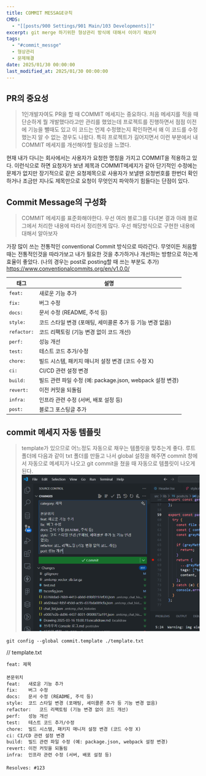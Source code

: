 ```yaml
---
title: COMMIT MESSAGE규칙
CMDS:
  - "[[posts/900 Settings/901 Main/103 Developments]]"
excerpt: git merge 하기위한 형상관리 방식에 대해서 이야기 해보자
tags:
  - "#commit_messge"
  - 형상관리
  - 문제해결
date: 2025/01/30 00:00:00
last_modified_at: 2025/01/30 00:00:00
---
```

## PR의 중요성
> 1인개발자여도 PR을 할 때 COMMIT 메세지는 중요하다. 처음 메세지를 적을 때 단순하게 뭘 개발했다라고만 관리를 했었는데 프로젝트를 진행하면서 점점 이전에 기능을 뺄때도 있고 이 코드는 언제 수정했는지 확인하면서 왜 이 코드를 수정했는지 알 수 없는 경우도 나왔다. 특히 프로젝트가 길어지면서 이런 부분에서 내 COMMIT 메세지를 개선해야할 필요성을 느꼈다.

 현재 내가 다니는 회사에서는 사용자가 요청한 명칭을 가지고 COMMIT을 적용하고 있다. 이런식으로 하면 요청자가 보낸 제목과 COMMIT메세지가 같아 단기적인 수정에는 문제가 없지만 장기적으로 같은 요청제목으로 사용자가 보낼땐 요청번호를 한번더 확인하거나 조금만 지나도 제목만으로 요청이 무엇인지 파악하기 힘들다는 단점이 있다.


## Commit Message의 구성화
> COMMIT 메세지를 표준화해야한다. 우선 여러 블로그를 다녀본 결과 아래 블로그에서 처리한 내용에 따라서 정리한게 많다. 우선 해당방식으로 구현한 내용에 대해서 알아보자

가장 많이 쓰는 전통적인 conventional Commit 방식으로 따라간다. 무엇이든 처음할 때는 전통적인것을 따라가보고 내가 필요한 것을 추가하거나 개선하는 방향으로 하는게 효율이 좋았다.
(나의 경우는 post로 posting할 때 쓰는 부분도 추가)
https://www.conventionalcommits.org/en/v1.0.0/

| **태그**      | **설명**                                       |
| ----------- | -------------------------------------------- |
| `feat:`     | 새로운 기능 추가                                    |
| `fix:`      | 버그 수정                                        |
| `docs:`     | 문서 수정 (README, 주석 등)                         |
| `style:`    | 코드 스타일 변경 (포매팅, 세미콜론 추가 등 기능 변경 없음)          |
| `refactor:` | 코드 리팩토링 (기능 변경 없이 코드 개선)                     |
| `perf:`     | 성능 개선                                        |
| `test:`     | 테스트 코드 추가/수정                                 |
| `chore:`    | 빌드 시스템, 패키지 매니저 설정 변경 (코드 수정 X)              |
| `ci:`       | CI/CD 관련 설정 변경                               |
| `build:`    | 빌드 관련 파일 수정 (예: package.json, webpack 설정 변경) |
| `revert:`   | 이전 커밋을 되돌림                                   |
| `infra:`    | 인프라 관련 수정 (서버, 배포 설정 등)                      |
| `post:`     | 블로그 포스팅글 추가                                  |

## commit 메세지 자동 템플릿
> template가 있으므로 어느정도 자동으로 채우는 템플릿을 맞추는게 좋다. 루트폴더에 다음과 같이 txt 폴더를 만들고 나서 global 설정을 해주면 commit 창에서 자동으로 메세지가 나오고 git commit을 쳤을 때 자동으로 템플릿이 나오게 된다.
![](public/image/Pasted%20image%2020250319010618.png)

```shell
git config --global commit.template ./template.txt
```


// template.txt
```txt
feat: 제목

본문위치
feat:	새로운 기능 추가
fix:	버그 수정
docs:	문서 수정 (README, 주석 등)
style:	코드 스타일 변경 (포매팅, 세미콜론 추가 등 기능 변경 없음)
refactor:	코드 리팩토링 (기능 변경 없이 코드 개선)
perf:	성능 개선
test:	테스트 코드 추가/수정
chore:	빌드 시스템, 패키지 매니저 설정 변경 (코드 수정 X)
ci:	CI/CD 관련 설정 변경
build:	빌드 관련 파일 수정 (예: package.json, webpack 설정 변경)
revert:	이전 커밋을 되돌림
infra:	인프라 관련 수정 (서버, 배포 설정 등)

Resolves: #123
```